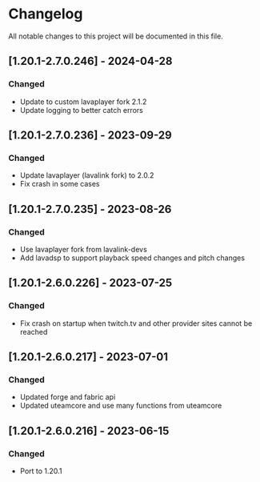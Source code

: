# Changelog
All notable changes to this project will be documented in this file.

## [1.20.1-2.7.0.246] - 2024-04-28
### Changed
 - Update to custom lavaplayer fork 2.1.2
 - Update logging to better catch errors

## [1.20.1-2.7.0.236] - 2023-09-29
### Changed
 - Update lavaplayer (lavalink fork) to 2.0.2
 - Fix crash in some cases

## [1.20.1-2.7.0.235] - 2023-08-26
### Changed
 - Use lavaplayer fork from lavalink-devs
 - Add lavadsp to support playback speed changes and pitch changes

## [1.20.1-2.6.0.226] - 2023-07-25
### Changed
 - Fix crash on startup when twitch.tv and other provider sites cannot be reached

## [1.20.1-2.6.0.217] - 2023-07-01
### Changed
 - Updated forge and fabric api
 - Updated uteamcore and use many functions from uteamcore

## [1.20.1-2.6.0.216] - 2023-06-15
### Changed
 - Port to 1.20.1